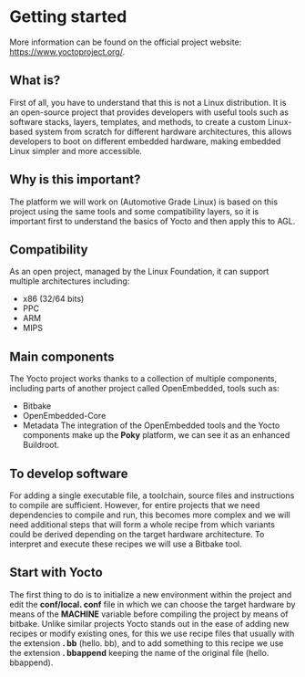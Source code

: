 # Getting started
More information can be found on the official project website: https://www.yoctoproject.org/.
## What is?
First of all, you have to understand that this is not a Linux distribution. It is an open-source project that provides developers with useful tools such as software stacks, layers, templates, and methods, to create a custom Linux-based system from scratch for different hardware architectures, this allows developers to boot on different embedded hardware, making embedded Linux simpler and more accessible.  

## Why is this important?
The platform we will work on (Automotive Grade Linux) is based on this project using the same tools and some compatibility layers, so it is important first to understand the basics of Yocto and then apply this to AGL.  
## Compatibility
As an open project, managed by the Linux Foundation, it can support multiple architectures including:
- x86 (32/64 bits)
- PPC
- ARM
- MIPS
## Main components
The Yocto project works thanks to a collection of multiple components, including parts of another project called OpenEmbedded, tools such as:
- Bitbake
- OpenEmbedded-Core
- Metadata
The integration of the OpenEmbedded tools and the Yocto components make up the **Poky** platform, we can see it as an enhanced Buildroot.
## To develop software
For adding a single executable file, a toolchain, source files and instructions to compile are sufficient. However, for entire projects that we need dependencies to compile and run, this becomes more complex and we will need additional steps that will form a whole recipe from which variants could be derived depending on the target hardware architecture.
To interpret and execute these recipes we will use a Bitbake tool.
## Start with Yocto
The first thing to do is to initialize a new environment within the project and edit the **conf/local. conf** file in which we can choose the target hardware by means of the **MACHINE** variable before compiling the project by means of bitbake.
Unlike similar projects Yocto stands out in the ease of adding new recipes or modify existing ones, for this we use recipe files that usually with the extension **. bb** (hello. bb), and to add something to this recipe we use the extension **. bbappend** keeping the name of the original file (hello. bbappend).

